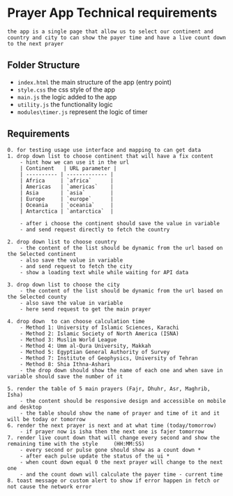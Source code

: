 # Prayer App Technical requirements
    the app is a single page that allow us to select our continent and country and city to can show the payer time and have a live count down to the next prayer

## Folder Structure
- `index.html` the main structure of the app (entry point)
- `style.css` the css style of the app
- `main.js` the logic added to the app
- `utility.js` the functionality logic
- `modules\timer.js` represent the logic of timer 

## Requirements
    0. for testing usage use interface and mapping to can get data 
    1. drop down list to choose continent that will have a fix content 
        - hint how we can use it in the url 
        | Continent   | URL parameter |
        | ---------- | ------------- |
        | Africa     | `africa`      |
        | Americas   | `americas`    |
        | Asia       | `asia`        |
        | Europe     | `europe`      |
        | Oceania    | `oceania`     |
        | Antarctica | `antarctica`  |

        - after i choose the continent should save the value in variable 
        - and send request directly to fetch the country 

    2. drop down list to choose country 
        - the content of the list should be dynamic from the url based on the Selected continent
        - also save the value in variable
        - and send request to fetch the city 
        - show a loading text while while waiting for API data

    3. drop down list to choose the city
        - the content of the list should be dynamic from the url based on the Selected county
        - also save the value in variable
        - here send request to get the main prayer
    
    4. drop down  to can choose calculation time 
        - Method 1: University of Islamic Sciences, Karachi
        - Method 2: Islamic Society of North America (ISNA)
        - Method 3: Muslim World League
        - Method 4: Umm al-Qura University, Makkah
        - Method 5: Egyptian General Authority of Survey
        - Method 7: Institute of Geophysics, University of Tehran
        - Method 8: Shia Ithna-Ashari
        - the drop down should show the name of each one and when save in variable should save the number of it 
    
    5. render the table of 5 main prayers (Fajr, Dhuhr, Asr, Maghrib, Isha)
        - the content should be responsive design and accessible on mobile and desktop
        - the table should show the name of prayer and time of it and it will be today or tomorrow 
    6. render the next prayer is next and at what time (today/tomorrow)
        - if prayer now is isha then the next one is fajer tomorrow
    7. render live count down that will change every second and show the remaining time with the style     (HH:MM:SS) 
        - every second or pulse gone should show as a count down *
        - after each pulse update the status of the ui *
        - when count down equal 0 the next prayer will change to the next one 
        - and the count down will calculate the payer time - current time 
    8. toast message or custom alert to show if error happen in fetch or not cause the network error




